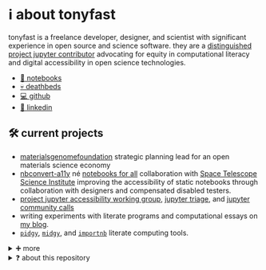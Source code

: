 # ℹ️ about tonyfast

tonyfast is a freelance developer, designer, and scientist with significant experience in open source and science software. they are a [distinguished project jupyter contributor][distinguished] advocating for equity in computational literacy and digital accessibility in open science technologies.

* [📓 notebooks][Notebooks]
* [💀 deathbeds][deathbeds]
* [💻 github][Github]
* [💼 linkedin][Linkedin] 

## 🛠️ current projects

* [materialsgenomefoundation] strategic planning lead for an open materials science economy
* [nbconvert-a11y] né [notebooks for all] collaboration with [Space Telescope Science Institute] improving the accessibility of static notebooks through collaboration with designers and compensated disabled testers.
* [project jupyter accessibility working group], [jupyter triage], and [jupyter community calls]
* writing experiments with literate programs and computational essays on [my blog][notebooks].
* [`pidgy`][pidgy], [`midgy`][midgy], and [`importnb`][importnb] literate computing tools.


<details markdown>
<summary>➕ more</summary>

## 💿 events and media

* [writers workshop]
* [quirkshops]
* [open source directions]
* jupyter accessibility workshops [part 1] [part 2]
* [alt text events]
  * [scipy alt text scavenger hunt][scavenger hunt]
* [atlanta jupyter user group]
* [pydata atlanta]
* [deathbeds blog]
* [jupyter day triangle][jupyter triangle]
* jupyter days atlanta [2016] [2018]

## 📽️ presentations


* [ten pounds of 💩][xlbs]
* [reincarnation of the notebook][reincarnation]
* [calligrams]
* [powers often][powersoften]
* [ten things 'bout jupyter][ten]
* [notebookism]
* [the materials data scientist]

[alt text events]: https://github.com/isabela-pf/a11y-events/tree/main/workshop-resources/alt-text
[lifedeath]: #
[ten]: https://github.com/tonyfast/ten "ten things bout jupyter from 2018"
[notebookism]: https://github.com/tonyfast/notebookism-chicago  "a relation between journaling, physical, and digital notebooks from 2016"

## 👨‍🏭 organizations

* Materials Genome Foundation
* Quansight, LLC
* PyData Atlanta
* Bastille Networks
* Anaconda Inc
* Georgia Tech
* University of California Santa Barbara

</details>

<details markdown>
<summary>❓ about this repository</summary>

## the `tonyfast` distribution

this repository is one of github's special repositories for my personal profile.
i wanted to do more with than just a readme so i'm using it as a place to package my
computational essays or literate programs as a python distribution. 

currently this project features:

- [x] blogs, essays, notebooks and markdown re-used as python source code
- [x] a python project called `tonyfast` that uses [`hatch`][hatch] for most development tasks (see [`pyproject.toml`](pyproject.toml))

    ```
    pip install -e. # for development mode
    ```

- [x] github actions to deploy my content on github pages. the documentation is made of:

  - [x] [`mkdocs` documentation][notebooks] with my own notebook customizations. (see [`mkdocs.yml`](mkdocs.yml))
  - [x] a no-install, in-the-browser [`jupyterlite` demo][lite] so myself and others can try out the code themselves

- [ ] some things i'd like to do:
  
  - [ ] add cron for some posts
  - [ ] add tests for some posts
  - [ ] build a solid binder to run heavier demos that might not work in `jupyterlite`

</details>

[Linkedin]: https://www.linkedin.com/in/tonyfast/
[Github]: https://github.com/tonyfast
[Notebooks]: https://tonyfast.github.io/tonyfast/
[distinguished]: https://jupyter.org/governance/distinguished_contributors.html
[deathbeds]: https://github.com/deathbeds "experimental interactive computing tools orbitting project jupyter"
[notebooks for all]: https://github.com/Iota-School/notebooks-for-all/
[Space Telescope Science Institute]: https://www.stsci.edu/
[importnb]: https://github.com/deathbeds/importnb "imports notebooks and other documents formats with python's import."
[pidgy]: https://github.com/deathbeds/pidgy "weaves markdown to rich interactive jupyter displays"
[midgy]: https://github.com/deathbeds/midgy "tangles markdown to python source code"
[project jupyter accessibility working group]: https://github.com/jupyter/accessibility
[jupyter community calls]: https://discourse.jupyter.org/t/jupyter-community-calls/668
[scavenger hunt]: https://labs.quansight.org/blog/alt-text-scipy-2022
[part 1]: https://blog.jupyter.org/join-us-for-the-jupyter-accessibility-workshops-part-1-133e0e522d1b
[part 2]: https://blog.jupyter.org/join-us-for-the-jupyter-accessibility-workshops-part-2-aae1dbcdb9ac
[reincarnation]: https://github.com/deathbeds/reincarnation "how to bring life to notebooks after they've been authored"
[powersoften]: https://github.com/deathbeds/powersoften "a survey of the scales and perspectives of open source scientific computing"
[xlbs]: https://github.com/deathbeds/XlbsOSh_t
[open source directions]: https://www.youtube.com/@openteams6924/videos "bi weekly video series showcasing progress and roadmaps from popular open source projects"
[quirkshops]: https://www.youtube.com/@quansightquirkshops2781/streams "eccentric lifestyle conversations with open source experts and practioners"
[jupyter triage]: #
[2016]: https://jupyterday-atlanta-2016.github.io/
[2018]: https://atl-jugheads.github.io/jupyter-day-atlanta-ii/
[materialsgenomefoundation]: https://github.com/materialsgenomefoundation
[jupyter triangle]: https://renci.org/event/jupyter-day-in-the-triangle/
[pydata atlanta]: https://www.meetup.com/pydata-atlanta/?_cookie-check=St-JjKn1qVhJsUZ4
[atlanta jupyter user group]: https://twitter.com/jupyteratlanta
[deathbeds blog]: https://nbviewer.org/github/deathbeds/deathbeds.github.io/tree/master/
[writers workshop]: https://github.com/Quansight/writers-workshop/discussions "a cirriculum for learning to write literate programs in jupyter"
[the materials data scientist]: https://www.slideshare.net/tonyfast1/the-materials-data-scientist
[hatch]: https://hatch.pypa.io/
[lite]: https://tonyfast.github.io/tonyfast/run/lab/
[calligrams]: https://nbviewer.org/gist/tonyfast/a1c50b9e2ff6385492245859ca34b053 "a presentation on the text and form of data presentations"
[nbconvert-a11y]: https://github.com/deathbeds/nbconvert-a11y "accessibility templates, tests, and documentation about computational notebooks"
